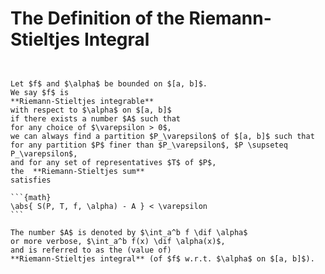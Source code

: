 # The Definition of the Riemann-Stieltjes Integral
```{index} Riemann-Stieltjes integral
```

````{prf:definition} 

Let $f$ and $\alpha$ be bounded on $[a, b]$.
We say $f$ is
**Riemann-Stieltjes integrable** 
with respect to $\alpha$ on $[a, b]$
if there exists a number $A$ such that
for any choice of $\varepsilon > 0$,
we can always find a partition $P_\varepsilon$ of $[a, b]$ such that
for any partition $P$ finer than $P_\varepsilon$, $P \supseteq P_\varepsilon$,
and for any set of representatives $T$ of $P$,
the  **Riemann-Stieltjes sum** 
satisfies

```{math}
\abs{ S(P, T, f, \alpha) - A } < \varepsilon
```

The number $A$ is denoted by $\int_a^b f \dif \alpha$
or more verbose, $\int_a^b f(x) \dif \alpha(x)$,
and is referred to as the (value of)
**Riemann-Stieltjes integral** (of $f$ w.r.t. $\alpha$ on $[a, b]$).

````